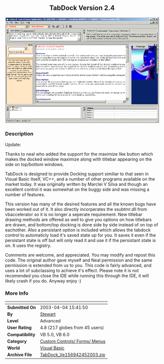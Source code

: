 ﻿<div align="center">

## TabDock Version 2\.4

<img src="PIC200345524185268.gif">
</div>

### Description

Update:

Thanks to neal who added the support for the maximize like button which makes the docked window maximize along with titlebar appearing on the side on top/bottom windows.

TabDock is designed to provide Docking support similiar to that seen in Visual Basic itself, VC++, and a number of other programs available on the market today. It was originally written by Marclei V Silva and though an excellent control it was somewhat on the buggy side and was missing a number of features.

This version has many of the desired features and all the known bugs have been worked out of it. It also directly incorperates the ssubtmr.dll from vbaccelerator so it is no longer a seperate requirement. New titlebar drawing methods are offered as well to give you options on how titlebars are drawn, and bottom/top docking is done side by side instead of on top of eachother. Also a persistant option is included which allows the tabdock control to automaticly load it's saved state up for you. It saves it even if the persistant state is off but will only read it and use it if the persistant state is on. It uses the registry.

Comments are welcome, and appreciated. You may modify and repost this code. The original author gave myself and Neal permission and the same permission is extended from us to you. This code is fairly advanced, and uses a lot of subclassing to achieve it's effect. Please note it is not recomended you close the IDE while running this through the IDE, it will likely crash if you do. Anyway enjoy :)
 
### More Info
 


<span>             |<span>
---                |---
**Submitted On**   |2003-04-04 15:41:50
**By**             |[Stewart](https://github.com/Planet-Source-Code/PSCIndex/blob/master/ByAuthor/stewart.md)
**Level**          |Advanced
**User Rating**    |4.8 (217 globes from 45 users)
**Compatibility**  |VB 5\.0, VB 6\.0
**Category**       |[Custom Controls/ Forms/  Menus](https://github.com/Planet-Source-Code/PSCIndex/blob/master/ByCategory/custom-controls-forms-menus__1-4.md)
**World**          |[Visual Basic](https://github.com/Planet-Source-Code/PSCIndex/blob/master/ByWorld/visual-basic.md)
**Archive File**   |[TabDock\_Ve156942452003\.zip](https://github.com/Planet-Source-Code/stewart-tabdock-version-2-4__1-44409/archive/master.zip)








